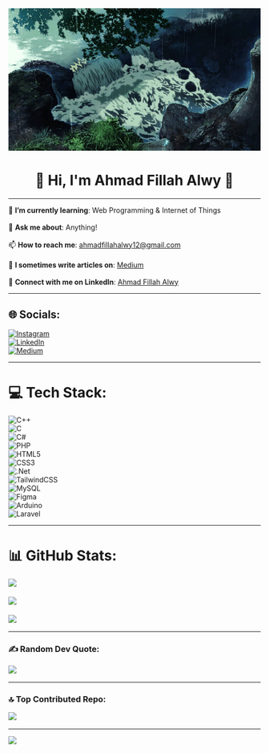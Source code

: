 <!-- ![](gif-display/sungai.gif) -->
<img src="gif-display/sungai.gif" alt="Sungai GIF" width="800" />
<center><h1>💫 Hi, I'm Ahmad Fillah Alwy 👋</h1></center>

---

🌱 **I’m currently learning**: Web Programming & Internet of Things<br>  
💬 **Ask me about**: Anything!<br>  
📫 **How to reach me**: [ahmadfillahalwy12@gmail.com](mailto:ahmadfillahalwy12@gmail.com)<br>  
📝 **I sometimes write articles on**: [Medium](https://medium.com/@fillahalwy)<br>  
🔗 **Connect with me on LinkedIn**: [Ahmad Fillah Alwy](https://www.linkedin.com/in/ahmadfillahalwy/)

---

## 🌐 Socials:
[![Instagram](https://img.shields.io/badge/Instagram-%23E4405F.svg?logo=Instagram&logoColor=white)](https://instagram.com/a.fillahalwy)  
[![LinkedIn](https://img.shields.io/badge/LinkedIn-%230077B5.svg?logo=linkedin&logoColor=white)](https://linkedin.com/in/ahmadfillahalwy)  
[![Medium](https://img.shields.io/badge/Medium-12100E?logo=medium&logoColor=white)](https://medium.com/@fillahalwy)  

---

# 💻 Tech Stack:
![C++](https://img.shields.io/badge/c++-%2300599C.svg?style=flat-square&logo=c%2B%2B&logoColor=white)  
![C](https://img.shields.io/badge/c-%2300599C.svg?style=flat-square&logo=c&logoColor=white)  
![C#](https://img.shields.io/badge/c%23-%23239120.svg?style=flat-square&logo=csharp&logoColor=white)  
![PHP](https://img.shields.io/badge/php-%23777BB4.svg?style=flat-square&logo=php&logoColor=white)  
![HTML5](https://img.shields.io/badge/html5-%23E34F26.svg?style=flat-square&logo=html5&logoColor=white)  
![CSS3](https://img.shields.io/badge/css3-%231572B6.svg?style=flat-square&logo=css3&logoColor=white)  
![.Net](https://img.shields.io/badge/.NET-5C2D91?style=flat-square&logo=.net&logoColor=white)  
![TailwindCSS](https://img.shields.io/badge/tailwindcss-%2338B2AC.svg?style=flat-square&logo=tailwind-css&logoColor=white)  
![MySQL](https://img.shields.io/badge/mysql-4479A1.svg?style=flat-square&logo=mysql&logoColor=white)  
![Figma](https://img.shields.io/badge/figma-%23F24E1E.svg?style=flat-square&logo=figma&logoColor=white)  
![Arduino](https://img.shields.io/badge/-Arduino-00979D?style=flat-square&logo=Arduino&logoColor=white)  
![Laravel](https://img.shields.io/badge/laravel-%23FF2D20.svg?style=flat-square&logo=laravel&logoColor=white)  

---

# 📊 GitHub Stats:
![](https://github-readme-stats.vercel.app/api?username=fillahalwy&theme=dark&hide_border=false&include_all_commits=true&count_private=true)<br>  
![](https://github-readme-streak-stats.herokuapp.com/?user=fillahalwy&theme=dark&hide_border=false)<br>  
![](https://github-readme-stats.vercel.app/api/top-langs/?username=fillahalwy&theme=dark&hide_border=false&include_all_commits=true&count_private=true&layout=compact)

---

### ✍️ Random Dev Quote:
![](https://quotes-github-readme.vercel.app/api?type=horizontal&theme=radical)

---

### 🔝 Top Contributed Repo:
![](https://github-contributor-stats.vercel.app/api?username=fillahalwy&limit=5&theme=dark&combine_all_yearly_contributions=true)

---

[![](https://visitcount.itsvg.in/api?id=fillahalwy&icon=0&color=0)](https://visitcount.itsvg.in)

<!-- Proudly created with GPRM ( https://gprm.itsvg.in ) -->


<!-- ![](gif-display/sungai.gif)
<center>💫 Hi, I'm Ahmad Fillah Alwy👋</center>
🌱 I’m currently learning Internet of Things and Machine Learning<br>💬 Ask me about Anything<br>📫 How to reach me ahmadfillahalwy12@gmail.com<br>📝 I sometimes write articles on https://medium.com/@fillahalwy<br>🔗Connect with Me https://www.linkedin.com/in/ahmadfillahalwy/<br>


## 🌐 Socials:
[![Instagram](https://img.shields.io/badge/Instagram-%23E4405F.svg?logo=Instagram&logoColor=white)](https://instagram.com/a.fillahalwy) [![LinkedIn](https://img.shields.io/badge/LinkedIn-%230077B5.svg?logo=linkedin&logoColor=white)](https://linkedin.com/in/ahmadfillahalwy) [![Medium](https://img.shields.io/badge/Medium-12100E?logo=medium&logoColor=white)](https://medium.com/@fillahalwy) 

# 💻 Tech Stack:
![C++](https://img.shields.io/badge/c++-%2300599C.svg?style=flat-square&logo=c%2B%2B&logoColor=white) ![C](https://img.shields.io/badge/c-%2300599C.svg?style=flat-square&logo=c&logoColor=white) ![C#](https://img.shields.io/badge/c%23-%23239120.svg?style=flat-square&logo=csharp&logoColor=white) ![JavaScript](https://img.shields.io/badge/javascript-%23323330.svg?style=flat-square&logo=javascript&logoColor=%23F7DF1E) ![Python](https://img.shields.io/badge/python-3670A0?style=flat-square&logo=python&logoColor=ffdd54) ![PHP](https://img.shields.io/badge/php-%23777BB4.svg?style=flat-square&logo=php&logoColor=white) ![HTML5](https://img.shields.io/badge/html5-%23E34F26.svg?style=flat-square&logo=html5&logoColor=white) ![CSS3](https://img.shields.io/badge/css3-%231572B6.svg?style=flat-square&logo=css3&logoColor=white) ![.Net](https://img.shields.io/badge/.NET-5C2D91?style=flat-square&logo=.net&logoColor=white) ![TailwindCSS](https://img.shields.io/badge/tailwindcss-%2338B2AC.svg?style=flat-square&logo=tailwind-css&logoColor=white) ![MySQL](https://img.shields.io/badge/mysql-4479A1.svg?style=flat-square&logo=mysql&logoColor=white) ![Figma](https://img.shields.io/badge/figma-%23F24E1E.svg?style=flat-square&logo=figma&logoColor=white) ![Arduino](https://img.shields.io/badge/-Arduino-00979D?style=flat-square&logo=Arduino&logoColor=white) ![Postman](https://img.shields.io/badge/Postman-FF6C37?style=flat-square&logo=postman&logoColor=white) ![Cisco](https://img.shields.io/badge/cisco-%23049fd9.svg?style=flat-square&logo=cisco&logoColor=black) ![Laravel](https://img.shields.io/badge/laravel-%23FF2D20.svg?style=flat-square&logo=laravel&logoColor=white)
# 📊 GitHub Stats:
![](https://github-readme-stats.vercel.app/api?username=fillahalwy&theme=dark&hide_border=false&include_all_commits=true&count_private=true)<br/>
![](https://github-readme-streak-stats.herokuapp.com/?user=fillahalwy&theme=dark&hide_border=false)<br/>
![](https://github-readme-stats.vercel.app/api/top-langs/?username=fillahalwy&theme=dark&hide_border=false&include_all_commits=true&count_private=true&layout=compact)

### ✍️ Random Dev Quote
![](https://quotes-github-readme.vercel.app/api?type=horizontal&theme=radical)

### 🔝 Top Contributed Repo
![](https://github-contributor-stats.vercel.app/api?username=fillahalwy&limit=5&theme=dark&combine_all_yearly_contributions=true)

---
[![](https://visitcount.itsvg.in/api?id=fillahalwy&icon=0&color=0)](https://visitcount.itsvg.in)

Proudly created with GPRM ( https://gprm.itsvg.in ) -->

